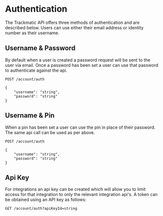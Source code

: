 # Authentication

The Trackmatic API offers three methods of authentication and are described below. Users can use either their email address or identity number as their username.

## Username & Password

By default when a user is created a password request will be sent to the user via email. Once a password has been set a user can use that password to authenticate against the api.

```
POST /account/auth

{
    "username": "string",
    "password": "string"
}
```

## Username & Pin

When a pin has been set a user can use the pin in place of their password. The same api call can be used as per above.

```
POST /account/auth

{
    "username": "string",
    "password": "string"
}
```

## Api Key

For integrations an api key can be created which will allow you to limit access for that integration to only the relevant integration api's. A token can be obtained using an API key as follows:

```
GET /account/auth?apiKeyId=string
```